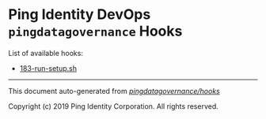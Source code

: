 
# Ping Identity DevOps `pingdatagovernance` Hooks
List of available hooks:
* [183-run-setup.sh](183-run-setup.sh.md)

---
This document auto-generated from _[pingdatagovernance/hooks](https://github.com/pingidentity/pingidentity-docker-builds/blob/master/pingdatagovernance/hooks)_

Copyright (c)  2019 Ping Identity Corporation. All rights reserved.
